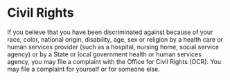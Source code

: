 # Civil Rights

If you believe that you have been discriminated against because of
your race, color, national origin, disability, age, sex or religion by
a health care or human services provider (such as a hospital, nursing
home, social service agency) or by a State or local government health
or human services agency, you may file a complaint with the Office for
Civil Rights (OCR). You may file a complaint for yourself or for
someone else.

